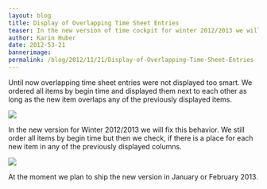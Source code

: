 ```yaml
---
layout: blog
title: Display of Overlapping Time Sheet Entries
teaser: In the new version of time cockpit for winter 2012/2013 we will fix the display of overlapping time sheet entries. See screenshots of the new version.
author: Karin Huber
date: 2012-53-21
bannerimage: 
permalink: /blog/2012/11/21/Display-of-Overlapping-Time-Sheet-Entries
---
```


<p xmlns="http://www.w3.org/1999/xhtml">Until now overlapping time sheet entries were not displayed too smart. We ordered all items by begin time and displayed them next to each other as long as the new item overlaps any of the previously displayed items.</p><p xmlns="http://www.w3.org/1999/xhtml">
  <img src="{{site.baseurl}}/content/images/blog/2012/11/OverlappingItems1.png" />
</p><p xmlns="http://www.w3.org/1999/xhtml">In the new version for Winter 2012/2013 we will fix this behavior. We still order all items by begin time but then we check, if there is a place for each new item in any of the previously displayed columns.</p><p xmlns="http://www.w3.org/1999/xhtml">
  <img src="{{site.baseurl}}/content/images/blog/2012/11/OverlappingItems2.png" />
</p><p xmlns="http://www.w3.org/1999/xhtml">At the moment we plan to ship the new version in January or February 2013.</p>